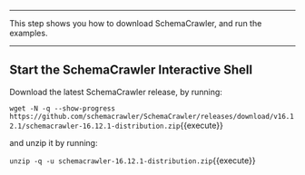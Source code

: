 -----

This step shows you how to download SchemaCrawler, and run the examples.

-----

## Start the SchemaCrawler Interactive Shell

Download the latest SchemaCrawler release, by running:

`wget -N -q --show-progress  https://github.com/schemacrawler/SchemaCrawler/releases/download/v16.12.1/schemacrawler-16.12.1-distribution.zip`{{execute}}

and unzip it by running:

`unzip -q -u schemacrawler-16.12.1-distribution.zip`{{execute}}
